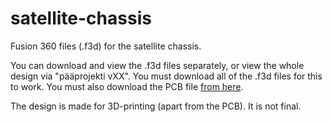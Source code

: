 # satellite-chassis
Fusion 360 files (.f3d) for the satellite chassis.

You can download and view the .f3d files separately, or view the whole design via "pääprojekti vXX". You must download all of the .f3d files for this to work. You must also download the PCB file [from here](https://www.cansat.fi/assets/files/cansat-97dd24a7e809746772f94e56cb13d5b6.step).

The design is made for 3D-printing (apart from the PCB). It is not final.
